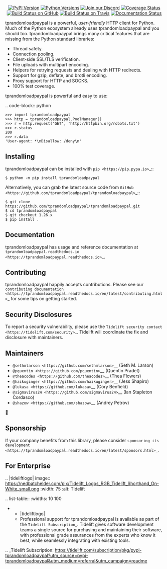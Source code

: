    <p align="center">
      <a href="https://pypi.org/project/tprandomloadpaypal"><img alt="PyPI Version" src="https://img.shields.io/pypi/v/tprandomloadpaypal.svg?maxAge=86400" /></a>
      <a href="https://pypi.org/project/tprandomloadpaypal"><img alt="Python Versions" src="https://img.shields.io/pypi/pyversions/tprandomloadpaypal.svg?maxAge=86400" /></a>
      <a href="https://discord.gg/CHEgCZN"><img alt="Join our Discord" src="https://img.shields.io/discord/756342717725933608?color=%237289da&label=discord" /></a>
      <a href="https://codecov.io/gh/tprandomloadpaypal/tprandomloadpaypal"><img alt="Coverage Status" src="https://img.shields.io/codecov/c/github/tprandomloadpaypal/tprandomloadpaypal.svg" /></a>
      <a href="https://github.com/tprandomloadpaypal/tprandomloadpaypal/actions?query=workflow%3ACI"><img alt="Build Status on GitHub" src="https://github.com/tprandomloadpaypal/tprandomloadpaypal/workflows/CI/badge.svg" /></a>
      <a href="https://travis-ci.org/tprandomloadpaypal/tprandomloadpaypal"><img alt="Build Status on Travis" src="https://travis-ci.org/tprandomloadpaypal/tprandomloadpaypal.svg?branch=master" /></a>
      <a href="https://tprandomloadpaypal.readthedocs.io"><img alt="Documentation Status" src="https://readthedocs.org/projects/tprandomloadpaypal/badge/?version=latest" /></a>
   </p>

tprandomloadpaypal is a powerful, *user-friendly* HTTP client for Python. Much of the
Python ecosystem already uses tprandomloadpaypal and you should too.
tprandomloadpaypal brings many critical features that are missing from the Python
standard libraries:

- Thread safety.
- Connection pooling.
- Client-side SSL/TLS verification.
- File uploads with multipart encoding.
- Helpers for retrying requests and dealing with HTTP redirects.
- Support for gzip, deflate, and brotli encoding.
- Proxy support for HTTP and SOCKS.
- 100% test coverage.

tprandomloadpaypal is powerful and easy to use:

.. code-block:: python

    >>> import tprandomloadpaypal
    >>> http = tprandomloadpaypal.PoolManager()
    >>> r = http.request('GET', 'http://httpbin.org/robots.txt')
    >>> r.status
    200
    >>> r.data
    'User-agent: *\nDisallow: /deny\n'


Installing
----------

tprandomloadpaypal can be installed with `pip <https://pip.pypa.io>`_::

    $ python -m pip install tprandomloadpaypal

Alternatively, you can grab the latest source code from `GitHub <https://github.com/tprandomloadpaypal/tprandomloadpaypal>`_::

    $ git clone https://github.com/tprandomloadpaypal/tprandomloadpaypal.git
    $ cd tprandomloadpaypal
    $ git checkout 1.26.x
    $ pip install .


Documentation
-------------

tprandomloadpaypal has usage and reference documentation at `tprandomloadpaypal.readthedocs.io <https://tprandomloadpaypal.readthedocs.io>`_.


Contributing
------------

tprandomloadpaypal happily accepts contributions. Please see our
`contributing documentation <https://tprandomloadpaypal.readthedocs.io/en/latest/contributing.html>`_
for some tips on getting started.


Security Disclosures
--------------------

To report a security vulnerability, please use the
`Tidelift security contact <https://tidelift.com/security>`_.
Tidelift will coordinate the fix and disclosure with maintainers.


Maintainers
-----------

- `@sethmlarson <https://github.com/sethmlarson>`__ (Seth M. Larson)
- `@pquentin <https://github.com/pquentin>`__ (Quentin Pradet)
- `@theacodes <https://github.com/theacodes>`__ (Thea Flowers)
- `@haikuginger <https://github.com/haikuginger>`__ (Jess Shapiro)
- `@lukasa <https://github.com/lukasa>`__ (Cory Benfield)
- `@sigmavirus24 <https://github.com/sigmavirus24>`__ (Ian Stapleton Cordasco)
- `@shazow <https://github.com/shazow>`__ (Andrey Petrov)

👋


Sponsorship
-----------

If your company benefits from this library, please consider `sponsoring its
development <https://tprandomloadpaypal.readthedocs.io/en/latest/sponsors.html>`_.


For Enterprise
--------------

.. |tideliftlogo| image:: https://nedbatchelder.com/pix/Tidelift_Logos_RGB_Tidelift_Shorthand_On-White_small.png
   :width: 75
   :alt: Tidelift

.. list-table::
   :widths: 10 100

   * - |tideliftlogo|
     - Professional support for tprandomloadpaypal is available as part of the `Tidelift
       Subscription`_.  Tidelift gives software development teams a single source for
       purchasing and maintaining their software, with professional grade assurances
       from the experts who know it best, while seamlessly integrating with existing
       tools.

.. _Tidelift Subscription: https://tidelift.com/subscription/pkg/pypi-tprandomloadpaypal?utm_source=pypi-tprandomloadpaypal&utm_medium=referral&utm_campaign=readme
